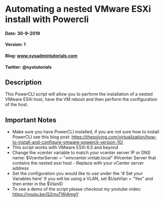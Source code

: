 # Automating a nested VMware ESXi install with Powercli

#### Date: 30-9-2019
#### Version: 1
#### Blog: www.sysadmintutorials.com
#### Twitter: @systutorials

## Description

This PowerCLI script will allow you to perform the installation of a nested VMware ESXi host, have the VM reboot and then perform the configuration of the host.

## Important Notes
  
  * Make sure you have PowerCLI installed, if you are not sure how to install PowerCLI see this blog post:
  https://thesolving.com/virtualization/how-to-install-and-configure-vmware-powercli-version-10/
  * This script works with VMware ESXi 6.5 and beyond
  * Change the vcenter variable to match your vcenter server IP or DNS name:
  $VcenterServer = "vmvcenter.vmlab.local" #Vcenter Server that contains the nested esxi host - Replace with your vCenter server address
  * Set the configuration you would like to use under the '# Set your Variables here'
  If you will be using a VLAN, set $UseVlan = "Yes" and then enter in the $VlanID
  * To see a demo of the script please checkout my youtube video: https://youtu.be/Q2muTWjAmgY

